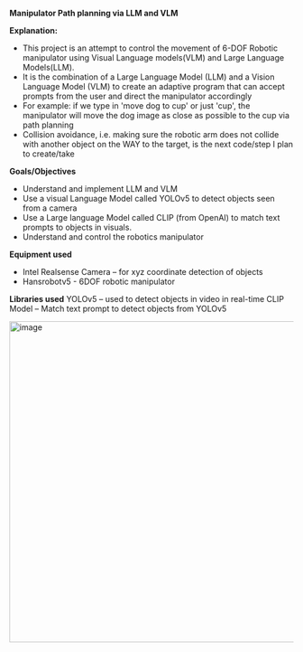 **Manipulator Path planning via LLM and VLM**

**Explanation:**
- This project is an attempt to control the movement of 6-DOF Robotic manipulator using Visual Language models(VLM) and Large Language Models(LLM).
-	It is the combination of a Large Language Model (LLM) and a Vision Language Model (VLM) to create an adaptive program that can accept prompts from the user and direct the manipulator accordingly
-	For example: if we type in 'move dog to cup' or just 'cup', the manipulator will move the dog image as close as possible to the cup via path planning
-	Collision avoidance, i.e. making sure the robotic arm does not collide with another object on the WAY to the target, is the next code/step I plan to create/take

**Goals/Objectives**
- Understand and implement LLM and VLM
- Use a visual Language Model called YOLOv5 to detect objects seen from a camera
- Use a Large language Model called CLIP (from OpenAI) to match text prompts to objects in visuals.
- Understand and control the robotics manipulator

**Equipment used**
- Intel Realsense Camera – for xyz coordinate detection of objects
- Hansrobotv5 - 6DOF robotic manipulator

**Libraries used**
YOLOv5 – used to detect objects in video in real-time 
CLIP Model – Match text prompt to detect objects from YOLOv5 

<img width="757" height="568" alt="image" src="https://github.com/user-attachments/assets/8cc6ef8c-e4b7-45d3-834c-2d537ba1ef30" />
